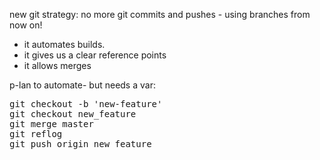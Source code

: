 new git strategy: no more git commits and pushes - using branches from now on!
- it automates builds.
- it gives us a clear reference points
- it allows merges

p-lan to automate- but needs a var:
<pre>
git checkout -b 'new-feature'
git checkout new_feature
git merge master
git reflog
git push origin new_feature
</pre>

